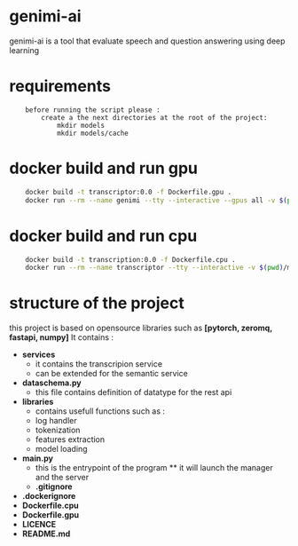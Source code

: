# genimi-ai
genimi-ai is a tool that evaluate speech and question answering using deep learning

# requirements
```
    before running the script please : 
        create a the next directories at the root of the project:
            mkdir models 
            mkdir models/cache 
```

# docker build and run gpu  
```bash
    docker build -t transcriptor:0.0 -f Dockerfile.gpu . 
    docker run --rm --name genimi --tty --interactive --gpus all -v $(pwd)/models:/home/solver/models -p 8000:8000 transcriptor:0.0 --server_port 8000 
```


# docker build and run cpu  
```bash
    docker build -t transcription:0.0 -f Dockerfile.cpu . 
    docker run --rm --name transcriptor --tty --interactive -v $(pwd)/models:/home/solver/models -p 8000:8000 transcription:0.0 --server_port 8000 
```

# structure of the project

this project is based on opensource libraries such as **[pytorch, zeromq, fastapi, numpy]** 
It contains :
* **services**
    * it contains the transcripion service
    * can be extended for the semantic service 
* **dataschema.py**
    * this file contains definition of datatype for the rest api 
* **libraries**
    * contains usefull functions such as : 
    * log handler 
    * tokenization 
    * features extraction 
    * model loading
* **main.py**
    * this is the entrypoint of the program
    ** it will launch the manager and the server 
    * **.gitignore**
* **.dockerignore**
* **Dockerfile.cpu**
* **Dockerfile.gpu**
* **LICENCE**
* **README.md** 
